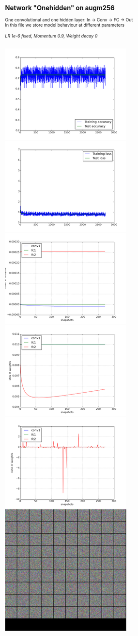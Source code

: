 Network "Onehidden" on augm256
------------------------------

One convolutional and one hidden layer: In -> Conv -> FC -> Out  
In this file we store model behaviour at different parameters

###### LR 1e-6 fixed, Momentum 0.9, Weight decay 0
<img src="./plots/2015-06-02-22-27_accuracy.png" width="400"><img src="./plots/2015-06-02-22-27_loss.png" width="400">
<img src="./plots/2015-06-02-22-47_mean_weights.png" width="400"><img src="./plots/2015-06-02-22-47_stds_weights.png" width="400">
<img src="./plots/2015-06-02-22-47_weight_ratios.png" width="400">  
<img src="./plots/2015-06-02-22-47_feature_squares.png" width="400">

